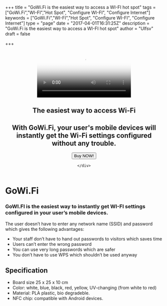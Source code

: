 +++
title = "GoWi.Fi is the easiest way to access a WI-FI hot spot"
tags = ["GoWi.Fi","WI-FI","Hot Spot", "Configure WI-FI", "Configure Internet"]
keywords = ["GoWi.Fi","WI-FI","Hot Spot", "Configure WI-FI", "Configure Internet"]
type = "page"
date = "2017-04-01T16:31:25Z"
description = "GoWi.Fi is the easiest way to access a WI-FI hot spot"
author = "Ulfsv"
draft = false

+++
<header>
  <section class="video v-center">
  <div id="bgVideo" class="background">
<video id="video_background" preload="auto" autoplay="autoplay" loop="loop" poster="/img/earth.jpg"><source src="https://res.cloudinary.com/dtnahfj7l/video/upload/v1506461785/gowifiinstruction5_azjcov.mp4" type="video/mp4">bgvideo</video>
</div>
<div class="hero-unit">
    <div class="container text-left">
<h1 class="hero-title-lg dont-break-out">The easiest way to access Wi-Fi</h1>

<h2 class="title text-left dont-break-out">With GoWi.Fi, your user's mobile devices will instantly get the Wi-Fi settings configured without any trouble.</h2>

<p><button
class="btn btn-primary btn-lg uppercase page-scroll snipcart-add-item"
data-item-id="gowifisign"
data-item-name="GoWi.Fi Sign"
data-item-price="35.00"
data-item-weight="100"
data-item-url="https://www.gowi.fi/"
data-item-stackable="false"
data-item-custom1-name="Network name (SSID)"
data-item-custom1-required="true"
data-item-custom2-name="Wi-Fi Password"
data-item-custom2-required="true"
data-item-custom3-name="Select color"
data-item-custom3-options="White|Blue|Black|Red|Yellow|UV-changing"
data-item-custom3-value="White"
data-item-custom4-name="Select material"
data-item-custom4-options="PLA Plastic|Bio degradable"
data-item-custom4-value="PLA Plastic"
data-item-description="Custom designed Instant GoWi.Fi Sign with NFC">
    Buy NOW!
</button>
</p>

</div>
<!-- end card -->

    </div>

</section>
</header>



<div class="container">
<div class="row">
<div class="col-sm-12">
<header class="container hat">
<h1>
</h1>
</header>
<h1 id="gowi-fi">GoWi.Fi</h1>
<h3 id="gowi-fi-is-the-easiest-way-to-instantly-get-wi-fi-settings-configured-in-your-user-s-mobile-devices">GoWI.FI is the easiest way to instantly get WI-FI settings configured in your user’s mobile devices.</h3>
<p>The user doesn’t have to enter any network name (SSID) and password which gives the following advantages:</p>
<ul>
<li>Your staff don’t have to hand out passwords to visitors which saves time</li>
<li>Users can’t enter the wrong password</li>
<li>You can use very long passwords which are safer</li>
<li>You don’t have to use WPS which shouldn’t be used anyway</li>
</ul>
<h2 id="specification">Specification</h2>
<ul>
<li>Board size 25 x 25 x 10 cm</li>
<li>Color: white, blue, black, red, yellow, UV-changing (from white to red)</li>
<li>Material: PLA plastic, bio degradeble.</li>
<li>NFC chip: compatible with Android devices.</li>
</ul>
</div>
</div>
</div>
